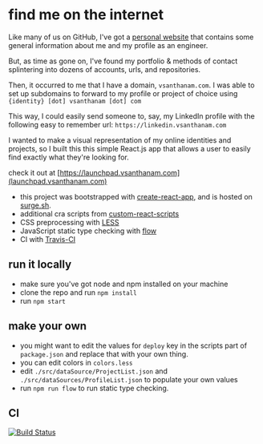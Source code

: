# find me on the internet

Like many of us on GitHub, I've got a [personal website](https://www.vsanthanam.com) that contains some general information about me and my profile as an engineer.

But, as time as gone on, I've found my portfolio & methods of contact splintering into dozens of accounts, urls, and repositories.

Then, it occurred to me that I have a domain, `vsanthanam.com`. I was able to set up subdomains to forward to my profile or project of choice using `{identity} [dot] vsanthanam [dot] com`

This way, I could easily send someone to, say, my LinkedIn profile with the following easy to remember url: `https://linkedin.vsanthanam.com`

 I wanted to make a visual representation of my online identities and projects, so I built this this simple React.js app that allows a user to easily find exactly what they're looking for.

check it out at [https://launchpad.vsanthanam.com](launchpad.vsanthanam.com)

 * this project was bootstrapped with [create-react-app](https://github.com/facebook/create-react-app), and is hosted on [surge.sh](https://surge.sh).
 * additional cra scripts from [custom-react-scripts](https://www.npmjs.com/package/custom-react-scripts)
 * CSS preprocessing with [LESS](https://lesscss.org)
 * JavaScript static type checking with [flow](https://www.flow.org)
 * CI with [Travis-CI](https://travis-ci.org)

 ## run it locally

 * make sure you've got node and npm installed on your machine
 * clone the repo and run `npm install`
 * run `npm start`

 ## make your own

 * you might want to edit the values for `deploy` key in the scripts part of `package.json` and replace that with your own thing.
 * you can edit colors in `colors.less`
 * edit `./src/dataSource/ProjectList.json` and `./src/dataSources/ProfileList.json` to populate your own values
 * run `npm run flow` to run static type checking.

 ## CI

[![Build Status](https://travis-ci.org/vsanthanam/vslaunchpad.svg?branch=master)](https://travis-ci.org/vsanthanam/vslaunchpad)
